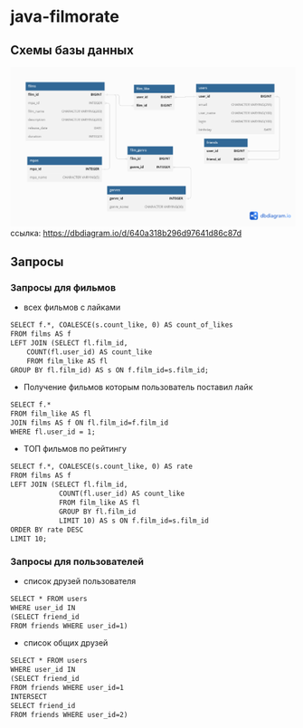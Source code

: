 # java-filmorate
## Схемы базы данных
![java-filmorate.png](java-filmorate.png)
ссылка: https://dbdiagram.io/d/640a318b296d97641d86c87d
## Запросы
### Запросы для фильмов
- всех фильмов c лайками 
```roomsql
SELECT f.*, COALESCE(s.count_like, 0) AS count_of_likes
FROM films AS f
LEFT JOIN (SELECT fl.film_id, 
	COUNT(fl.user_id) AS count_like 
    FROM film_like AS fl
GROUP BY fl.film_id) AS s ON f.film_id=s.film_id;
```
- Получение фильмов которым пользователь поставил лайк
```roomsql
SELECT f.*
FROM film_like AS fl
JOIN films AS f ON fl.film_id=f.film_id
WHERE fl.user_id = 1;
```
- ТОП фильмов по рейтингу
```roomsql
SELECT f.*, COALESCE(s.count_like, 0) AS rate
FROM films AS f
LEFT JOIN (SELECT fl.film_id, 
			COUNT(fl.user_id) AS count_like 
    		FROM film_like AS fl
			GROUP BY fl.film_id 
		   	LIMIT 10) AS s ON f.film_id=s.film_id
ORDER BY rate DESC
LIMIT 10;
```
### Запросы для пользователей
- список друзей пользователя
```roomsql
SELECT * FROM users
WHERE user_id IN
(SELECT friend_id
FROM friends WHERE user_id=1)
```
- список общих друзей
```roomsql
SELECT * FROM users
WHERE user_id IN 
(SELECT friend_id
FROM friends WHERE user_id=1 
INTERSECT
SELECT friend_id
FROM friends WHERE user_id=2)
```